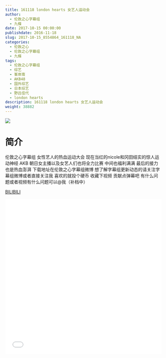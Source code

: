 ```yaml
---
title: 161118 london hearts 女艺人运动会
author: 
  - 伦敦之心字幕组
  - 九條
date: 2017-10-15 00:00:00
publishdate: 2016-11-18
slug: 2017-10-15_8554864_161118_NA
categories: 
  - 伦敦之心
  - 伦敦之心字幕组
  - 九條
tags: 
  - 伦敦之心字幕组
  - 综艺
  - 峯岸南
  - AKB48
  - 国外综艺
  - 日本综艺
  - 野吕佳代
  - london hearts
description: 161118 london hearts 女艺人运动会
weight: 38882
---
```


![](https://i.imgur.com/UKlZvf4.jpg)

# 简介  
伦敦之心字幕组 女性艺人的热血运动大会 现在当红的nicole和冈田结实的惊人运动神经 AKB 朝日女主播以及女艺人们也将全力比赛 中间也福利满满 最后的接力也是热血澎湃 下载地址在伦敦之心字幕组微博 想了解字幕组更新动态的请关注字幕组微博或者直接关注我 喜欢的就投个硬币 收藏下视频 贡献点弹幕吧 有什么问题或者视频有什么问题可以@我（补档中）

  [BILIBILI](https://www.bilibili.com/video/av8554864/)


  <iframe src="//www.bilibili.com/html/html5player.html?cid=14085632&aid=8554864" width="100%" height="500" frameborder="0" allowfullscreen="allowfullscreen"></iframe>
